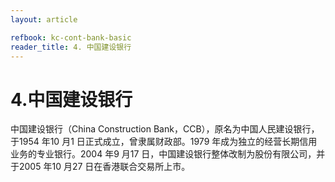 ```yaml
---
layout: article

refbook: kc-cont-bank-basic
reader_title: 4. 中国建设银行
---
```


# 4.中国建设银行

中国建设银行（China Construction Bank，CCB），原名为中国人民建设银行，<br />
    于1954 年10 月1 日正式成立，曾隶属财政部。1979 年成为独立的经营长期信用<br />
    业务的专业银行。2004 年9 月17 日，中国建设银行整体改制为股份有限公司，并<br />
  于2005 年10 月27 日在香港联合交易所上市。
